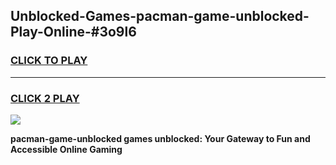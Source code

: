 
## Unblocked-Games-pacman-game-unblocked-Play-Online-#3o9l6
<h3>
<a href="https://premium.freeplayer.one?title=pacman-game-unblocked&ref=27F">CLICK TO PLAY</a></h3>
<hr>

<h3>
<a href="https://premium.freeplayer.one?title=pacman-game-unblocked&ref=27F">CLICK 2 PLAY</a>
  
</h3>

<a href="https://premium.freeplayer.one?title=pacman-game-unblocked&ref=27F"><img src="https://clearcache.store/games.png"></a>


**pacman-game-unblocked games unblocked: Your Gateway to Fun and Accessible Online Gaming**
